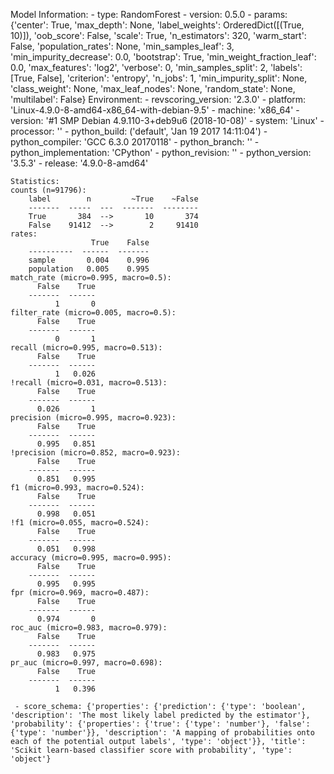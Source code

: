 Model Information:
	 - type: RandomForest
	 - version: 0.5.0
	 - params: {'center': True, 'max_depth': None, 'label_weights': OrderedDict([(True, 10)]), 'oob_score': False, 'scale': True, 'n_estimators': 320, 'warm_start': False, 'population_rates': None, 'min_samples_leaf': 3, 'min_impurity_decrease': 0.0, 'bootstrap': True, 'min_weight_fraction_leaf': 0.0, 'max_features': 'log2', 'verbose': 0, 'min_samples_split': 2, 'labels': [True, False], 'criterion': 'entropy', 'n_jobs': 1, 'min_impurity_split': None, 'class_weight': None, 'max_leaf_nodes': None, 'random_state': None, 'multilabel': False}
	Environment:
	 - revscoring_version: '2.3.0'
	 - platform: 'Linux-4.9.0-8-amd64-x86_64-with-debian-9.5'
	 - machine: 'x86_64'
	 - version: '#1 SMP Debian 4.9.110-3+deb9u6 (2018-10-08)'
	 - system: 'Linux'
	 - processor: ''
	 - python_build: ('default', 'Jan 19 2017 14:11:04')
	 - python_compiler: 'GCC 6.3.0 20170118'
	 - python_branch: ''
	 - python_implementation: 'CPython'
	 - python_revision: ''
	 - python_version: '3.5.3'
	 - release: '4.9.0-8-amd64'
	
	Statistics:
	counts (n=91796):
		label        n         ~True    ~False
		-------  -----  ---  -------  --------
		True       384  -->       10       374
		False    91412  -->        2     91410
	rates:
		              True    False
		----------  ------  -------
		sample       0.004    0.996
		population   0.005    0.995
	match_rate (micro=0.995, macro=0.5):
		  False    True
		-------  ------
		      1       0
	filter_rate (micro=0.005, macro=0.5):
		  False    True
		-------  ------
		      0       1
	recall (micro=0.995, macro=0.513):
		  False    True
		-------  ------
		      1   0.026
	!recall (micro=0.031, macro=0.513):
		  False    True
		-------  ------
		  0.026       1
	precision (micro=0.995, macro=0.923):
		  False    True
		-------  ------
		  0.995   0.851
	!precision (micro=0.852, macro=0.923):
		  False    True
		-------  ------
		  0.851   0.995
	f1 (micro=0.993, macro=0.524):
		  False    True
		-------  ------
		  0.998   0.051
	!f1 (micro=0.055, macro=0.524):
		  False    True
		-------  ------
		  0.051   0.998
	accuracy (micro=0.995, macro=0.995):
		  False    True
		-------  ------
		  0.995   0.995
	fpr (micro=0.969, macro=0.487):
		  False    True
		-------  ------
		  0.974       0
	roc_auc (micro=0.983, macro=0.979):
		  False    True
		-------  ------
		  0.983   0.975
	pr_auc (micro=0.997, macro=0.698):
		  False    True
		-------  ------
		      1   0.396
	
	 - score_schema: {'properties': {'prediction': {'type': 'boolean', 'description': 'The most likely label predicted by the estimator'}, 'probability': {'properties': {'true': {'type': 'number'}, 'false': {'type': 'number'}}, 'description': 'A mapping of probabilities onto each of the potential output labels', 'type': 'object'}}, 'title': 'Scikit learn-based classifier score with probability', 'type': 'object'}

